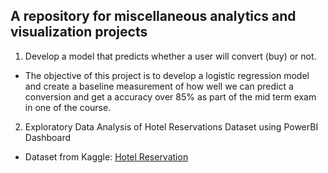 ## A repository for miscellaneous analytics and visualization projects

1. Develop a model that predicts whether a user will convert (buy) or not.
- The objective of this project is to develop a logistic regression model and create a baseline measurement of how well we can predict a conversion and get a accuracy over 85% as part of the mid term exam in one of the course.

2. Exploratory Data Analysis of Hotel Reservations Dataset using PowerBI Dashboard
- Dataset from Kaggle: [Hotel Reservation](https://www.kaggle.com/datasets/ahsan81/hotel-reservations-classification-dataset)
